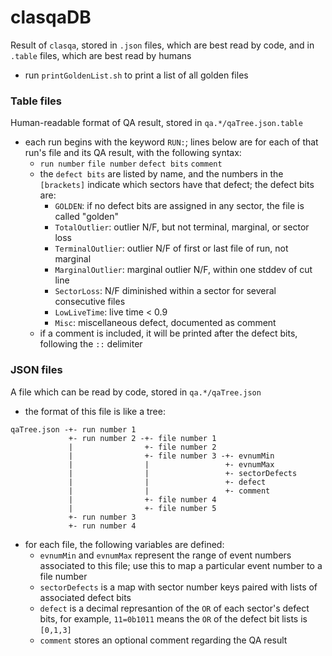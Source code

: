 # clasqaDB
Result of `clasqa`, stored in `.json` files, which are best read by code, and
in `.table` files, which are best read by humans
* run `printGoldenList.sh` to print a list of all golden files

### Table files
Human-readable format of QA result, stored in `qa.*/qaTree.json.table`
* each run begins with the keyword `RUN:`; lines below are for each of that 
  run's file and its QA result, with the following syntax:
  * `run number` `file number`  `defect bits` `comment`
  * the `defect bits` are listed by name, and the numbers in the `[brackets]`
    indicate which sectors have that defect; the defect bits are:
    * `GOLDEN`: if no defect bits are assigned in any sector, the file is called "golden"
    * `TotalOutlier`: outlier N/F, but not terminal, marginal, or sector loss
    * `TerminalOutlier`: outlier N/F of first or last file of run, not marginal
    * `MarginalOutlier`: marginal outlier N/F, within one stddev of cut line
    * `SectorLoss`: N/F diminished within a sector for several consecutive files
    * `LowLiveTime`: live time < 0.9
    * `Misc`: miscellaneous defect, documented as comment
  * if a comment is included, it will be printed after the defect bits, following the
    `::` delimiter

### JSON files
A file which can be read by code, stored in `qa.*/qaTree.json`
* the format of this file is like a tree:
```
qaTree.json -+- run number 1
             +- run number 2 -+- file number 1
             |                +- file number 2
             |                +- file number 3 -+- evnumMin
             |                |                 +- evnumMax
             |                |                 +- sectorDefects
             |                |                 +- defect
             |                |                 +- comment
             |                +- file number 4
             |                +- file number 5
             +- run number 3
             +- run number 4
```
* for each file, the following variables are defined:
  * `evnumMin` and `evnumMax` represent the range of event numbers associated
    to this file; use this to map a particular event number to a file number
  * `sectorDefects` is a map with sector number keys paired with lists of associated
    defect bits
  * `defect` is a decimal represantion of the `OR` of each sector's defect bits, for
    example, `11=0b1011` means the `OR` of the defect bit lists is `[0,1,3]`
  * `comment` stores an optional comment regarding the QA result


